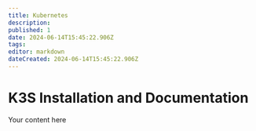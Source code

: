 ```yaml
---
title: Kubernetes
description: 
published: 1
date: 2024-06-14T15:45:22.906Z
tags: 
editor: markdown
dateCreated: 2024-06-14T15:45:22.906Z
---
```


# K3S Installation and Documentation
Your content here
